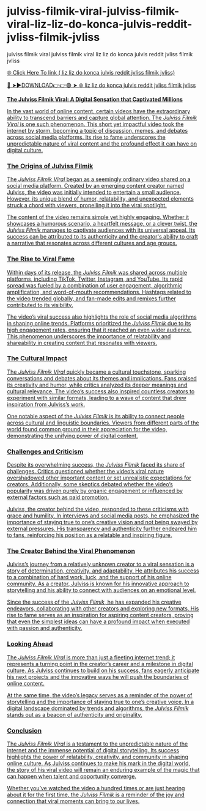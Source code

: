# julviss-filmik-viral-julviss-filmik-viral-liz-liz-do-konca-julvis-reddit-jvliss-filmik-jvliss
julviss filmik viral julviss filmik viral liz liz do konca julvis reddit jvliss filmik jvliss

<a href="https://ari1.kelepiryazlik.com/gfer4343"> 🌐 Click Here To link ( liz liz do konca julvis reddit jvliss filmik jvliss)

🔴 ➤►DOWNLOAD👉👉🟢 ➤  <a href="https://ari1.kelepiryazlik.com/gfer4343"> 🌐  liz liz do konca julvis reddit jvliss filmik jvliss

**The Julviss Filmik Viral: A Digital Sensation that Captivated Millions**  

In the vast world of online content, certain videos have the extraordinary ability to transcend barriers and capture global attention. The *Julviss Filmik Viral* is one such phenomenon. This short yet impactful video took the internet by storm, becoming a topic of discussion, memes, and debates across social media platforms. Its rise to fame underscores the unpredictable nature of viral content and the profound effect it can have on digital culture.  

### **The Origins of Julviss Filmik**  
The *Julviss Filmik Viral* began as a seemingly ordinary video shared on a social media platform. Created by an emerging content creator named Julviss, the video was initially intended to entertain a small audience. However, its unique blend of humor, relatability, and unexpected elements struck a chord with viewers, propelling it into the viral spotlight.  

The content of the video remains simple yet highly engaging. Whether it showcases a humorous scenario, a heartfelt message, or a clever twist, the *Julviss Filmik* manages to captivate audiences with its universal appeal. Its success can be attributed to its authenticity and the creator's ability to craft a narrative that resonates across different cultures and age groups.  

### **The Rise to Viral Fame**  
Within days of its release, the *Julviss Filmik* was shared across multiple platforms, including TikTok, Twitter, Instagram, and YouTube. Its rapid spread was fueled by a combination of user engagement, algorithmic amplification, and word-of-mouth recommendations. Hashtags related to the video trended globally, and fan-made edits and remixes further contributed to its visibility.  

The video’s viral success also highlights the role of social media algorithms in shaping online trends. Platforms prioritized the *Julviss Filmik* due to its high engagement rates, ensuring that it reached an even wider audience. This phenomenon underscores the importance of relatability and shareability in creating content that resonates with viewers.  

### **The Cultural Impact**  
The *Julviss Filmik Viral* quickly became a cultural touchstone, sparking conversations and debates about its themes and implications. Fans praised its creativity and humor, while critics analyzed its deeper meanings and cultural relevance. The video’s success also inspired countless creators to experiment with similar formats, leading to a wave of content that drew inspiration from Julviss’s work.  

One notable aspect of the *Julviss Filmik* is its ability to connect people across cultural and linguistic boundaries. Viewers from different parts of the world found common ground in their appreciation for the video, demonstrating the unifying power of digital content.  

### **Challenges and Criticism**  
Despite its overwhelming success, the *Julviss Filmik* faced its share of challenges. Critics questioned whether the video’s viral nature overshadowed other important content or set unrealistic expectations for creators. Additionally, some skeptics debated whether the video’s popularity was driven purely by organic engagement or influenced by external factors such as paid promotion.  

Julviss, the creator behind the video, responded to these criticisms with grace and humility. In interviews and social media posts, he emphasized the importance of staying true to one’s creative vision and not being swayed by external pressures. His transparency and authenticity further endeared him to fans, reinforcing his position as a relatable and inspiring figure.  

### **The Creator Behind the Viral Phenomenon**  
Julviss’s journey from a relatively unknown creator to a viral sensation is a story of determination, creativity, and adaptability. He attributes his success to a combination of hard work, luck, and the support of his online community. As a creator, Julviss is known for his innovative approach to storytelling and his ability to connect with audiences on an emotional level.  

Since the success of the *Julviss Filmik*, he has expanded his creative endeavors, collaborating with other creators and exploring new formats. His rise to fame serves as an inspiration for aspiring content creators, proving that even the simplest ideas can have a profound impact when executed with passion and authenticity.  

### **Looking Ahead**  
The *Julviss Filmik Viral* is more than just a fleeting internet trend; it represents a turning point in the creator’s career and a milestone in digital culture. As Julviss continues to build on his success, fans eagerly anticipate his next projects and the innovative ways he will push the boundaries of online content.  

At the same time, the video’s legacy serves as a reminder of the power of storytelling and the importance of staying true to one’s creative voice. In a digital landscape dominated by trends and algorithms, the *Julviss Filmik* stands out as a beacon of authenticity and originality.  

### **Conclusion**  
The *Julviss Filmik Viral* is a testament to the unpredictable nature of the internet and the immense potential of digital storytelling. Its success highlights the power of relatability, creativity, and community in shaping online culture. As Julviss continues to make his mark in the digital world, the story of his viral video will remain an enduring example of the magic that can happen when talent and opportunity converge.  

Whether you’ve watched the video a hundred times or are just hearing about it for the first time, the *Julviss Filmik* is a reminder of the joy and connection that viral moments can bring to our lives.
